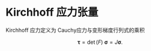 # Kirchhoff 应力张量

Kirchhoff 应力定义为 Cauchy应力与变形梯度行列式的乘积

$$
\boldsymbol{\tau} = \det(F)\ \boldsymbol{\sigma} = J \boldsymbol{\sigma}.
$$
